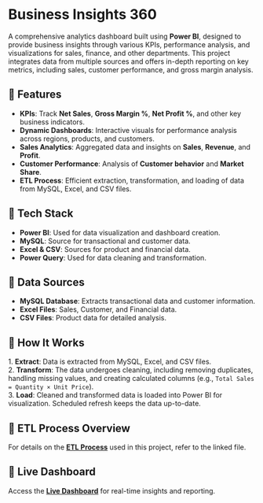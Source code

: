 <h1>Business Insights 360</h1>
    <p>A comprehensive analytics dashboard built using <strong>Power BI</strong>, designed to provide business insights through various KPIs, performance analysis, and visualizations for sales, finance, and other departments. This project integrates data from multiple sources and offers in-depth reporting on key metrics, including sales, customer performance, and gross margin analysis.</p>
    
<h2>📌 Features</h2>
    <ul>
        <li><strong>KPIs</strong>: Track <strong>Net Sales</strong>, <strong>Gross Margin %</strong>, <strong>Net Profit %</strong>, and other key business indicators.</li>
        <li><strong>Dynamic Dashboards</strong>: Interactive visuals for performance analysis across regions, products, and customers.</li>
        <li><strong>Sales Analytics</strong>: Aggregated data and insights on <strong>Sales</strong>, <strong>Revenue</strong>, and <strong>Profit</strong>.</li>
        <li><strong>Customer Performance</strong>: Analysis of <strong>Customer behavior</strong> and <strong>Market Share</strong>.</li>
        <li><strong>ETL Process</strong>: Efficient extraction, transformation, and loading of data from MySQL, Excel, and CSV files.</li>
    </ul>

  <h2>📌 Tech Stack</h2>
    <ul>
        <li><strong>Power BI</strong>: Used for data visualization and dashboard creation.</li>
        <li><strong>MySQL</strong>: Source for transactional and customer data.</li>
        <li><strong>Excel & CSV</strong>: Sources for product and financial data.</li>
        <li><strong>Power Query</strong>: Used for data cleaning and transformation.</li>
    </ul>

   <h2>📌 Data Sources</h2>
    <ul>
        <li><strong>MySQL Database</strong>: Extracts transactional data and customer information.</li>
        <li><strong>Excel Files</strong>: Sales, Customer, and Financial data.</li>
        <li><strong>CSV Files</strong>: Product data for detailed analysis.</li>
    </ul>

  <h2>📌 How It Works</h2>
    <p>
        1. <strong>Extract</strong>: Data is extracted from MySQL, Excel, and CSV files.<br>
        2. <strong>Transform</strong>: The data undergoes cleaning, including removing duplicates, handling missing values, and creating calculated columns (e.g., <code class="code">Total Sales = Quantity × Unit Price</code>).<br>
        3. <strong>Load</strong>: Cleaned and transformed data is loaded into Power BI for visualization. Scheduled refresh keeps the data up-to-date.
    </p>

 
   <h2>📌 ETL Process Overview</h2>
    <p>For details on the <strong><a href="ETL Process(Business-Insights-360)" target="_blank">ETL Process</a></strong> used in this project, refer to the linked file.</p>

  <h2>📌 Live Dashboard</h2>
    <p>Access the <strong><a href="https://app.powerbi.com/view?r=eyJrIjoiZjMxMTViODctYzAxNy00NDZjLWE0OGYtNTE3ZWNmYjBlYzU1IiwidCI6ImM2ZTU0OWIzLTVmNDUtNDAzMi1hYWU5LWQ0MjQ0ZGM1YjJjNCJ9" target="_blank">Live Dashboard</a></strong> for real-time insights and reporting.</p>
